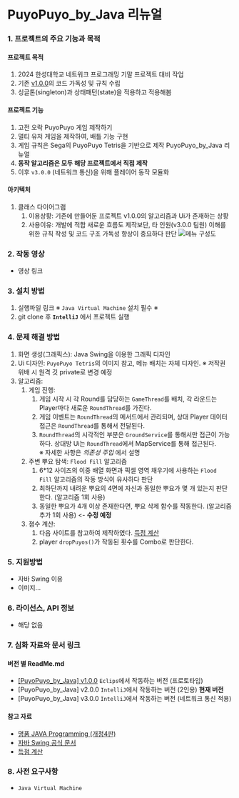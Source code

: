# PuyoPuyo_by_Java 리뉴얼

### 1. 프로젝트의 주요 기능과 목적
#### 프로젝트 목적
  1. 2024 한성대학교 네트워크 프로그래밍 기말 프로젝트 대비 작업
  2. 기존 [v1.0.0](docs/v1.0.0.md)의 코드 가독성 및 규칙 수립
  3. 싱글톤(singleton)과 상태패턴(state)을 적용하고 적용해봄 
    
#### 프로젝트 기능
  1. 고전 오락 PuyoPuyo 게임 제작하기
  2. 멀티 유저 게임을 제작하여, 배틀 기능 구현
  3. 게임 규칙은 Sega의 PuyoPuyo Tetris을 기반으로 제작 PuyoPuyo_by_Java 리뉴얼
  4. **동작 알고리즘은 모두 해당 프로젝트에서 직접 제작**
  5. 이후 `v3.0.0` (네트워크 통신)을 위해 플레이어 동작 모듈화
      
#### 아키텍처
  1. 클래스 다이어그램
      1. 이용상황: 기존에 만들어둔 프로젝트 v1.0.0의 알고리즘과 Ui가 존재하는 상황
      2. 사용이유: 개발에 적합 새로운 흐름도 제작보단, 타 인원(v3.0.0 팀원) 이해를 위한 규칙 작성 및 코드 구조 가독성 향상이 중요하다 판단
![메뉴 구성도](https://github.com/user-attachments/assets/a8fc1aba-3170-4e42-9e72-0c302d35e792)

### 2. 작동 영상
  - 영상 링크

### 3. 설치 방법
  1. 실행파일 링크 ※ `Java Virtual Machine` 설치 필수 ※
  2. git clone 후 __`IntelliJ`__ 에서 프로젝트 실행 

### 4. 문제 해결 방법
  1. 화면 생성(그래픽스): Java Swing을 이용한 그래픽 디자인
  2. Ui 디자인: `PuyoPuyo Tetris`의 이미지 참고, 메뉴 배치는 자체 디자인. ※ 저작권 위배 시 원격 깃 private로 변경 예정  
  3. 알고리즘:
      1. 게임 진행:
          1. 게임 시작 시 각 Round를 담당하는 `GameThread`를 배치, 각 라운드는 Player마다 새로운 `RoundThread`를 가진다.
          2. 게임 이벤트는 `RoundThread`의 메서드에서 관리되며, 상대 Player 데이터 접근은 `RoundThread`를 통해서 전달된다.
          3. `RoundThread`의 시각적인 부분은 `GroundService`를 통해서만 접근이 가능하다. 상대방 Ui는 `RoundThread`에서 MapService를 통해 접근된다.  
            ※ 자세한 사항은 _의존성 주입_ 에서 설명
      2. 주변 뿌요 탐색: `Flood Fill` 알고리즘
          1. 6*12 사이즈의 이중 배열 화면과 픽셀 영역 채우기에 사용하는 `Flood Fill` 알고리즘의 작동 방식이 유사하다 판단
          2. 최하단까지 내려운 뿌요의 4면에 자신과 동일한 뿌요가 몇 개 있는지 판단한다. (알고리즘 1회 사용)
          3. 동일한 뿌요가 4개 이상 존재한다면, 뿌요 삭제 함수를 작동한다. (알고리즘 추가 1회 사용) <- __수정 예정__
      3. 졈수 계산:
          1. 다음 사이트를 참고하여 제작하였다. [득점 계산](https://puyopuyo.fandom.com/ko/wiki/%EB%93%9D%EC%A0%90_%EA%B3%84%EC%82%B0)
          2. player `dropPuyos()`가 작동된 횟수를 Combo로 판단한다.

### 5. 지원방법
  - 자바 Swing 이용
  - 이미지...

### 6. 라이선스, API 정보
  - 해당 없음

### 7. 심화 자료와 문서 링크
#### 버전 별 ReadMe.md
  - [\[PuyoPuyo_by_Java\] v1.0.0](docs/v1.0.0.md) `Eclips`에서 작동하는 버전 (프로토타입)
  - [PuyoPuyo_by_Java] v2.0.0 `IntelliJ`에서 작동하는 버전 (2인용) **현재 버전**
  - [PuyoPuyo_by_Java] v3.0.0 `IntelliJ`에서 작동하는 버전 (네트워크 통신 적용)
#### 참고 자료
  - [명품 JAVA Programming (개정4판)](https://www.booksr.co.kr/product/%EB%AA%85%ED%92%88-java-programming/)
  - [자바 Swing 공식 문서](https://docs.oracle.com/javase/tutorial/uiswing/index.html)
  - [득점 계산](https://puyopuyo.fandom.com/ko/wiki/%EB%93%9D%EC%A0%90_%EA%B3%84%EC%82%B0)

### 8. 사전 요구사항
  - `Java Virtual Machine`
